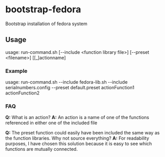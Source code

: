 # bootstrap-fedora
Bootstrap installation of fedora system

## Usage
usage: run-command.sh [--include \<function library file>] [--preset \<filename>] [[_]actionname]

### Example

usage: run-command.sh  --include fedora-lib.sh --include serialnumbers.config --preset default.preset actionFunction1 actionFunction2

### FAQ
**Q:** What is an action?
**A:** An action is a name of one of the functions referenced in either one of the included file

**Q:** The preset function could easily have been included the same way as the function libraries. Why not source everything?
**A:** For readability purposes, I have chosen this solution because it is easy to see which functions are mutually connected.
